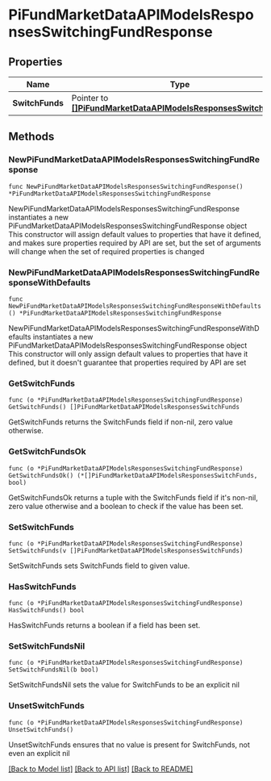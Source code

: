 # PiFundMarketDataAPIModelsResponsesSwitchingFundResponse

## Properties

Name | Type | Description | Notes
------------ | ------------- | ------------- | -------------
**SwitchFunds** | Pointer to [**[]PiFundMarketDataAPIModelsResponsesSwitchFunds**](PiFundMarketDataAPIModelsResponsesSwitchFunds.md) |  | [optional] 

## Methods

### NewPiFundMarketDataAPIModelsResponsesSwitchingFundResponse

`func NewPiFundMarketDataAPIModelsResponsesSwitchingFundResponse() *PiFundMarketDataAPIModelsResponsesSwitchingFundResponse`

NewPiFundMarketDataAPIModelsResponsesSwitchingFundResponse instantiates a new PiFundMarketDataAPIModelsResponsesSwitchingFundResponse object
This constructor will assign default values to properties that have it defined,
and makes sure properties required by API are set, but the set of arguments
will change when the set of required properties is changed

### NewPiFundMarketDataAPIModelsResponsesSwitchingFundResponseWithDefaults

`func NewPiFundMarketDataAPIModelsResponsesSwitchingFundResponseWithDefaults() *PiFundMarketDataAPIModelsResponsesSwitchingFundResponse`

NewPiFundMarketDataAPIModelsResponsesSwitchingFundResponseWithDefaults instantiates a new PiFundMarketDataAPIModelsResponsesSwitchingFundResponse object
This constructor will only assign default values to properties that have it defined,
but it doesn't guarantee that properties required by API are set

### GetSwitchFunds

`func (o *PiFundMarketDataAPIModelsResponsesSwitchingFundResponse) GetSwitchFunds() []PiFundMarketDataAPIModelsResponsesSwitchFunds`

GetSwitchFunds returns the SwitchFunds field if non-nil, zero value otherwise.

### GetSwitchFundsOk

`func (o *PiFundMarketDataAPIModelsResponsesSwitchingFundResponse) GetSwitchFundsOk() (*[]PiFundMarketDataAPIModelsResponsesSwitchFunds, bool)`

GetSwitchFundsOk returns a tuple with the SwitchFunds field if it's non-nil, zero value otherwise
and a boolean to check if the value has been set.

### SetSwitchFunds

`func (o *PiFundMarketDataAPIModelsResponsesSwitchingFundResponse) SetSwitchFunds(v []PiFundMarketDataAPIModelsResponsesSwitchFunds)`

SetSwitchFunds sets SwitchFunds field to given value.

### HasSwitchFunds

`func (o *PiFundMarketDataAPIModelsResponsesSwitchingFundResponse) HasSwitchFunds() bool`

HasSwitchFunds returns a boolean if a field has been set.

### SetSwitchFundsNil

`func (o *PiFundMarketDataAPIModelsResponsesSwitchingFundResponse) SetSwitchFundsNil(b bool)`

 SetSwitchFundsNil sets the value for SwitchFunds to be an explicit nil

### UnsetSwitchFunds
`func (o *PiFundMarketDataAPIModelsResponsesSwitchingFundResponse) UnsetSwitchFunds()`

UnsetSwitchFunds ensures that no value is present for SwitchFunds, not even an explicit nil

[[Back to Model list]](../README.md#documentation-for-models) [[Back to API list]](../README.md#documentation-for-api-endpoints) [[Back to README]](../README.md)


